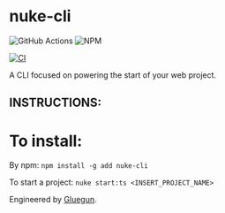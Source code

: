 # nuke-cli

![GitHub Actions](https://img.shields.io/badge/github%20actions-%232671E5.svg?style=for-the-badge&logo=githubactions&logoColor=white)
![NPM](https://img.shields.io/badge/NPM-%23CB3837.svg?style=for-the-badge&logo=npm&logoColor=white)

[![CI](https://github.com/cl4pper/nuke-cli/actions/workflows/integration.yaml/badge.svg)](https://github.com/cl4pper/nuke-cli/actions/workflows/integration.yaml)


A CLI focused on powering the start of your web project.

## INSTRUCTIONS:

# To install:

By npm: `npm install -g add nuke-cli`

To start a project: `nuke start:ts <INSERT_PROJECT_NAME>`

Engineered by [Gluegun](https://github.com/infinitered/gluegun).
